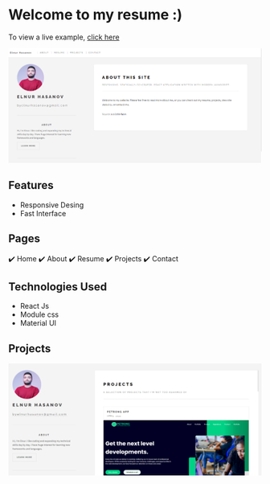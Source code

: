 # Welcome to my resume :)
To view a live example, [click here](https://my-resume-sandy.vercel.app/)

<img src="src/assets/gthome.png">

## Features
* Responsive Desing 
* Fast Interface

## Pages
✔️ Home ✔️ About ✔️ Resume ✔️ Projects ✔️ Contact


## Technologies Used
* React Js
* Module css
* Material UI

## Projects
<img src="src/assets/gtprojects.png" width="600">

